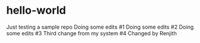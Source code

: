 # hello-world
Just testing a sample repo
Doing some edits #1
Doing some edits #2
Doing some edits #3
Third change from my system #4
Changed by Renjith

